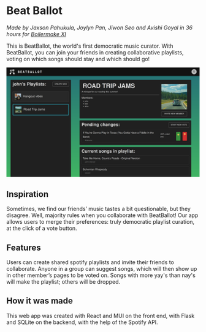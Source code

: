 # Beat Ballot
*Made by Jaxson Pahukula, Joylyn Pan, Jiwon Seo and Avishi Goyal in 36 hours for [Boilermake XI](https://boilermake-xi.devpost.com/)*

This is BeatBallot, the world's first democratic music curator. With BeatBallot, you can join your friends in creating collaborative playlists, voting on which songs should stay and which should go!

![sample](./sample.png)

## Inspiration

Sometimes, we find our friends’ music tastes a bit questionable, but they disagree. Well, majority rules when you collaborate with BeatBallot! Our app allows users to merge their preferences: truly democratic playlist curation, at the click of a vote button. 

## Features

Users can create shared spotify playlists and invite their friends to collaborate. Anyone in a group can suggest songs, which will then show up in other member’s pages to be voted on. Songs with more yay's than nay's will make the playlist; others will be dropped. 

## How it was made

This web app was created with React and MUI on the front end, with Flask and SQLite on the backend, with the help of the Spotify API.
